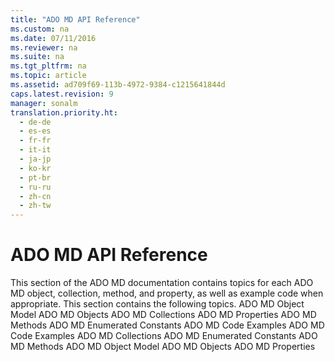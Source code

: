 ```yaml
---
title: "ADO MD API Reference"
ms.custom: na
ms.date: 07/11/2016
ms.reviewer: na
ms.suite: na
ms.tgt_pltfrm: na
ms.topic: article
ms.assetid: ad709f69-113b-4972-9384-c1215641844d
caps.latest.revision: 9
manager: sonalm
translation.priority.ht: 
  - de-de
  - es-es
  - fr-fr
  - it-it
  - ja-jp
  - ko-kr
  - pt-br
  - ru-ru
  - zh-cn
  - zh-tw
---
```

# ADO MD API Reference
<?xml version="1.0" encoding="utf-8"?>
<developerReferenceWithoutSyntaxDocument xmlns="http://ddue.schemas.microsoft.com/authoring/2003/5" xmlns:xlink="http://www.w3.org/1999/xlink" xmlns:xsi="http://www.w3.org/2001/XMLSchema-instance" xsi:schemaLocation="http://ddue.schemas.microsoft.com/authoring/2003/5 http://dduestorage.blob.core.windows.net/ddueschema/developer.xsd">
  <introduction>
    <para>This section of the ADO MD documentation contains topics for each ADO MD object, collection, method, and property, as well as example code when appropriate. </para>
    <para>This section contains the following topics.  </para>
    <list class="bullet">
      <listItem>
        <para>             <legacyLink xlink:href="6242b374-091b-406f-827a-c0dcd3e1967a">ADO MD Object Model</legacyLink>           </para>
      </listItem>
      <listItem>
        <para>             <legacyLink xlink:href="2a32e873-3282-4520-a7ed-89493f1da80e">ADO MD Objects</legacyLink>           </para>
      </listItem>
      <listItem>
        <para>             <legacyLink xlink:href="01c53429-ccc9-4077-b738-d3c1f43bd76c">ADO MD Collections</legacyLink>           </para>
      </listItem>
      <listItem>
        <para>             <legacyLink xlink:href="11ca7e42-ab6a-47da-ab32-55abab663069">ADO MD Properties</legacyLink>           </para>
      </listItem>
      <listItem>
        <para>             <legacyLink xlink:href="78bfa2f0-358b-40bb-be2e-16262752d676">ADO MD Methods</legacyLink>           </para>
      </listItem>
      <listItem>
        <para>             <legacyLink xlink:href="d9e66999-96f3-48ec-93b2-d9442da56d9b">ADO MD Enumerated Constants</legacyLink>           </para>
      </listItem>
      <listItem>
        <para>             <legacyLink xlink:href="72cf9eb3-31f6-441c-aede-5383fdfb81af">ADO MD Code Examples</legacyLink>           </para>
      </listItem>
    </list>
  </introduction>
  <relatedTopics>
<link xlink:href="72cf9eb3-31f6-441c-aede-5383fdfb81af">ADO MD Code Examples</link>
<link xlink:href="01c53429-ccc9-4077-b738-d3c1f43bd76c">ADO MD Collections</link>
<link xlink:href="d9e66999-96f3-48ec-93b2-d9442da56d9b">ADO MD Enumerated Constants</link>
<link xlink:href="78bfa2f0-358b-40bb-be2e-16262752d676">ADO MD Methods</link>
<link xlink:href="6242b374-091b-406f-827a-c0dcd3e1967a">ADO MD Object Model</link>
<link xlink:href="2a32e873-3282-4520-a7ed-89493f1da80e">ADO MD Objects</link>
<link xlink:href="11ca7e42-ab6a-47da-ab32-55abab663069">ADO MD Properties</link>
</relatedTopics>
</developerReferenceWithoutSyntaxDocument>